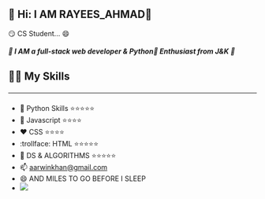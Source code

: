## :sparkler: Hi: I AM RAYEES_AHMAD👋
:smirk:  CS Student... :smile: 
##### :green_book: I AM a full-stack web developer & Python:snake: Enthusiast from J&K :green_book:
## :technologist: My Skills<hr>
- :snake: Python Skills  :star::star::star::star::star:
- :book:  Javascript     :star::star::star::star:
- :heart:  CSS            :star::star::star::star:
- :trollface: HTML             :star::star::star::star::star:
- :dromedary_camel: DS & ALGORITHMS :star::star::star::star::star:
- 📫 aarwinkhan@gmail.com
- 😄 AND MILES TO GO BEFORE I SLEEP
- ![](https://media.giphy.com/media/zKgyrMvWVUJu9SSHfB/giphy.gif)
